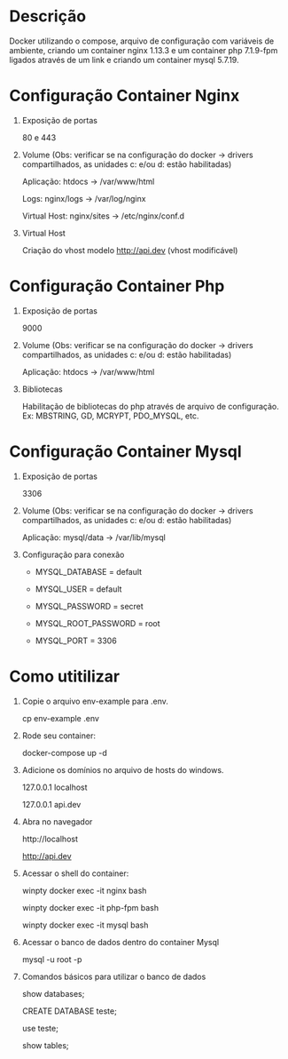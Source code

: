 # Descrição

Docker utilizando o compose, arquivo de configuração com variáveis de ambiente, criando um container nginx 1.13.3 e um container php 7.1.9-fpm ligados através de um link e criando um container mysql 5.7.19.

# Configuração Container Nginx

1. Exposição de portas

	80 e 443

2. Volume (Obs: verificar se na configuração do docker -> drivers compartilhados, as unidades c: e/ou d: estão habilitadas)

	Aplicação: htdocs -> /var/www/html
	
	Logs: nginx/logs -> /var/log/nginx
	
	Virtual Host: nginx/sites -> /etc/nginx/conf.d
	
3. Virtual Host

	Criação do vhost modelo http://api.dev (vhost modificável)

# Configuração Container Php

1. Exposição de portas

	9000

2. Volume (Obs: verificar se na configuração do docker -> drivers compartilhados, as unidades c: e/ou d: estão habilitadas)

	Aplicação: htdocs -> /var/www/html
	
3. Bibliotecas

	Habilitação de bibliotecas do php através de arquivo de configuração. Ex: MBSTRING, GD, MCRYPT, PDO_MYSQL, etc.
	
# Configuração Container Mysql

1. Exposição de portas

	3306

2. Volume (Obs: verificar se na configuração do docker -> drivers compartilhados, as unidades c: e/ou d: estão habilitadas)

	Aplicação: mysql/data -> /var/lib/mysql

3. Configuração para conexão

	- MYSQL_DATABASE      = default
	
    - MYSQL_USER          = default
	
    - MYSQL_PASSWORD      = secret
	
    - MYSQL_ROOT_PASSWORD = root
	
    - MYSQL_PORT          = 3306
	
# Como utitilizar

1. Copie o arquivo env-example para .env.

   cp env-example .env

2. Rode seu container:

   docker-compose up -d

3. Adicione os domínios no arquivo de hosts do windows.

   127.0.0.1 localhost

   127.0.0.1 api.dev

4. Abra no navegador

   http://localhost

   http://api.dev

5. Acessar o shell do container:
    
	winpty docker exec -it nginx bash

	winpty docker exec -it php-fpm bash
	
	winpty docker exec -it mysql bash

6. Acessar o banco de dados dentro do container Mysql

	mysql -u root -p

7. Comandos básicos para utilizar o banco de dados

	show databases;

	CREATE DATABASE teste;
	
	use teste;
	
	show tables;
